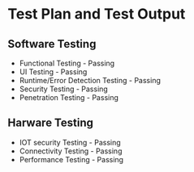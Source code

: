 # Test Plan and Test Output

## Software Testing
* Functional Testing - Passing
* UI Testing - Passing
* Runtime/Error Detection Testing - Passing
* Security Testing - Passing
* Penetration Testing - Passing

## Harware Testing 
* IOT security Testing - Passing
* Connectivity Testing - Passing
* Performance Testing - Passing
